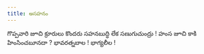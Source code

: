 ```yaml
---
title: అసహనం
---
```

గొప్పవారి జూచి క్రూరులు కొందరు 
సహనబుద్ధి లేక సణుగుచుంద్రు ! 
హంస జూచి కాకి హింసించబూనదా ? 
భావరత్నబాల ! భాగ్యలీల !

